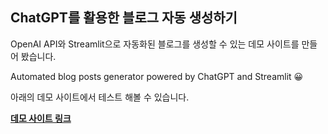## ChatGPT를 활용한 블로그 자동 생성하기

OpenAI API와 Streamlit으로 자동화된 블로그를 생성할 수 있는 데모 사이트를 만들어 봤습니다.

Automated blog posts generator powered by ChatGPT and Streamlit 😀

아래의 데모 사이트에서 테스트 해볼 수 있습니다.

**[데모 사이트 링크](https://bit.ly/chatgpt-blogs)**
